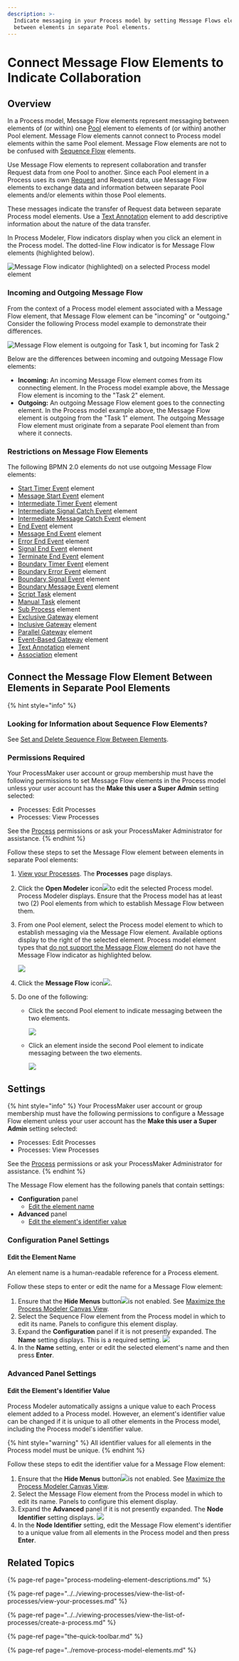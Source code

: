 ```yaml
---
description: >-
  Indicate messaging in your Process model by setting Message Flows elements
  between elements in separate Pool elements.
---
```


# Connect Message Flow Elements to Indicate Collaboration

## Overview

In a Process model, Message Flow elements represent messaging between elements of \(or within\) one [Pool](process-modeling-element-descriptions.md#pool) element to elements of \(or within\) another Pool element. Message Flow elements cannot connect to Process model elements within the same Pool element. Message Flow elements are not to be confused with [Sequence Flow](process-modeling-element-descriptions.md#sequence-flow) elements.

Use Message Flow elements to represent collaboration and transfer Request data from one Pool to another. Since each Pool element in a Process uses its own [Request](../../../using-processmaker/requests/what-is-a-request.md) and Request data, use Message Flow elements to exchange data and information between separate Pool elements and/or elements within those Pool elements.

These messages indicate the transfer of Request data between separate Process model elements. Use a [Text Annotation](process-modeling-element-descriptions.md#text-annotation) element to add descriptive information about the nature of the data transfer.

In Process Modeler, Flow indicators display when you click an element in the Process model. The dotted-line Flow indicator is for Message Flow elements \(highlighted below\).

![Message Flow indicator \(highlighted\) on a selected Process model element](../../../.gitbook/assets/message-flow-indicator-process-modeler-designer.png)

### Incoming and Outgoing Message Flow

From the context of a Process model element associated with a Message Flow element, that Message Flow element can be "incoming" or "outgoing." Consider the following Process model example to demonstrate their differences.

![Message Flow element is outgoing for Task 1, but incoming for Task 2](../../../.gitbook/assets/message-flow-between-pool-elements-process-model-designer.png)

Below are the differences between incoming and outgoing Message Flow elements:

* **Incoming:** An incoming Message Flow element comes from its connecting element. In the Process model example above, the Message Flow element is incoming to the "Task 2" element.
* **Outgoing:** An outgoing Message Flow element goes to the connecting element. In the Process model example above, the Message Flow element is outgoing from the "Task 1" element. The outgoing Message Flow element must originate from a separate Pool element than from where it connects.

### Restrictions on Message Flow Elements

The following BPMN 2.0 elements do not use outgoing Message Flow elements:

* ​[Start Timer Event](process-modeling-element-descriptions.md#start-timer-event) element
* [Message Start Event](process-modeling-element-descriptions.md#message-start-event) element
* [Intermediate Timer Event](process-modeling-element-descriptions.md#intermediate-timer-event) element
* [Intermediate Signal Catch Event](process-modeling-element-descriptions.md#intermediate-signal-catch-event) element
* [Intermediate Message Catch Event](process-modeling-element-descriptions.md#intermediate-message-catch-event) element
* [End Event](process-modeling-element-descriptions.md#end-event) element
* [Message End Event](process-modeling-element-descriptions.md#message-end-event) element
* [Error End Event](process-modeling-element-descriptions.md#error-end-event) element
* [Signal End Event](process-modeling-element-descriptions.md#signal-end-event) element
* [Terminate End Event](process-modeling-element-descriptions.md#terminate-end-event) element
* [Boundary Timer Event](process-modeling-element-descriptions.md#boundary-timer-event) element
* [Boundary Error Event](process-modeling-element-descriptions.md#boundary-error-event) element
* [Boundary Signal Event](process-modeling-element-descriptions.md#boundary-signal-event) element
* [Boundary Message Event](process-modeling-element-descriptions.md#boundary-message-event) element
* [Script Task](process-modeling-element-descriptions.md#script-task) element
* [Manual Task](process-modeling-element-descriptions.md#manual-task) element
* [Sub Process](process-modeling-element-descriptions.md#sub-process) element
* [Exclusive Gateway](process-modeling-element-descriptions.md#exclusive-gateway) element
* [Inclusive Gateway](process-modeling-element-descriptions.md#inclusive-gateway) element
* [Parallel Gateway](process-modeling-element-descriptions.md#parallel-gateway) element
* [Event-Based Gateway](process-modeling-element-descriptions.md#event-based-gateway) element
* [Text Annotation](process-modeling-element-descriptions.md#text-annotation) element
* [Association](process-modeling-element-descriptions.md#association) element

## Connect the Message Flow Element Between Elements in Separate Pool Elements

{% hint style="info" %}
### Looking for Information about Sequence Flow Elements?

See [Set and Delete Sequence Flow Between Elements](the-quick-toolbar.md).

### Permissions Required

Your ProcessMaker user account or group membership must have the following permissions to set Message Flow elements in the Process model unless your user account has the **Make this user a Super Admin** setting selected:

* Processes: Edit Processes
* Processes: View Processes

See the [Process](../../../processmaker-administration/permission-descriptions-for-users-and-groups.md#processes) permissions or ask your ProcessMaker Administrator for assistance.
{% endhint %}

Follow these steps to set the Message Flow element between elements in separate Pool elements:

1. ​[View your Processes](../../viewing-processes/view-the-list-of-processes/view-your-processes.md#view-all-active-processes). The **Processes** page displays.
2. Click the **Open Modeler** icon![](../../../.gitbook/assets/open-modeler-edit-icon-processes-page-processes.png)to edit the selected Process model. Process Modeler displays. Ensure that the Process model has at least two \(2\) Pool elements from which to establish Message Flow between them.
3. From one Pool element, select the Process model element to which to establish messaging via the Message Flow element. Available options display to the right of the selected element. Process model element types that [do not support the Message Flow element](set-and-delete-message-flow-between-elements.md#restrictions-on-message-flow-elements) do not have the Message Flow indicator as highlighted below.  

   ![](../../../.gitbook/assets/message-flow-indicator-process-modeler-designer.png)

4. Click the **Message Flow** icon![](../../../.gitbook/assets/message-flow-icon-process-modeler-processes.png).
5. Do one of the following:
   * Click the second Pool element to indicate messaging between the two elements.  

     ![](../../../.gitbook/assets/message-flow-to-pool-element-process-modeler-designer.png)

   * Click an element inside the second Pool element to indicate messaging between the two elements.  

     ![](../../../.gitbook/assets/message-flow-between-pool-elements-process-model-designer.png)

## Settings

{% hint style="info" %}
Your ProcessMaker user account or group membership must have the following permissions to configure a Message Flow element unless your user account has the **Make this user a Super Admin** setting selected:

* Processes: Edit Processes
* Processes: View Processes

See the [Process](../../../processmaker-administration/permission-descriptions-for-users-and-groups.md#processes) permissions or ask your ProcessMaker Administrator for assistance.
{% endhint %}

The Message Flow element has the following panels that contain settings:

* **Configuration** panel
  * [Edit the element name](set-and-delete-message-flow-between-elements.md#edit-the-element-name)
* **Advanced** panel
  * [Edit the element's identifier value](set-and-delete-message-flow-between-elements.md#edit-the-elements-identifier-value)

### Configuration Panel Settings

#### Edit the Element Name

An element name is a human-readable reference for a Process element.

Follow these steps to enter or edit the name for a Message Flow element:

1. Ensure that the **Hide Menus** button![](../../../.gitbook/assets/hide-menus-button-process-modeler-processes.png)is not enabled. See [Maximize the Process Modeler Canvas View](../navigate-around-your-process-model.md#maximize-the-process-modeler-canvas-view).
2. Select the Sequence Flow element from the Process model in which to edit its name. Panels to configure this element display.
3. Expand the **Configuration** panel if it is not presently expanded. The **Name** setting displays. This is a required setting. ![](../../../.gitbook/assets/message-flow-configuration-name-process-modeler-designer.png)
4. In the **Name** setting, enter or edit the selected element's name and then press **Enter**.

### Advanced Panel Settings

#### Edit the Element's Identifier Value

Process Modeler automatically assigns a unique value to each Process element added to a Process model. However, an element's identifier value can be changed if it is unique to all other elements in the Process model, including the Process model's identifier value.

{% hint style="warning" %}
All identifier values for all elements in the Process model must be unique.
{% endhint %}

Follow these steps to edit the identifier value for a Message Flow element:

1. Ensure that the **Hide Menus** button![](../../../.gitbook/assets/hide-menus-button-process-modeler-processes.png)is not enabled. See [Maximize the Process Modeler Canvas View](../navigate-around-your-process-model.md#maximize-the-process-modeler-canvas-view).
2. Select the Message Flow element from the Process model in which to edit its name. Panels to configure this element display.
3. Expand the **Advanced** panel if it is not presently expanded. The **Node Identifier** setting displays. ![](../../../.gitbook/assets/message-flow-configuration-identifier-name-process-modeler-processes.png)
4. In the **Node Identifier** setting, edit the Message Flow element's identifier to a unique value from all elements in the Process model and then press **Enter**.

## Related Topics

{% page-ref page="process-modeling-element-descriptions.md" %}

{% page-ref page="../../viewing-processes/view-the-list-of-processes/view-your-processes.md" %}

{% page-ref page="../../viewing-processes/view-the-list-of-processes/create-a-process.md" %}

{% page-ref page="the-quick-toolbar.md" %}

{% page-ref page="../remove-process-model-elements.md" %}

